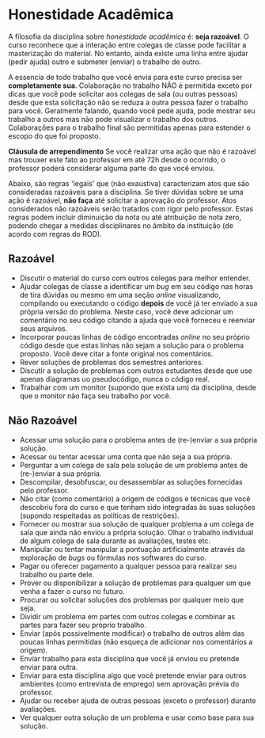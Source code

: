 # Honestidade Acadêmica

A filosofia da disciplina sobre _honestidade acadêmica_ é: **seja razoável**. O curso reconhece que a interação entre colegas de classe pode facilitar a masterização do material. No entanto, ainda existe uma linha entre ajudar (pedir ajuda) outro e submeter (enviar) o trabalho de outro.

A essencia de todo trabalho que você envia para este curso precisa ser **completamente sua**. Colaboração no trabalho NÃO é permitida exceto por dicas que você pode solicitar aos colegas de sala (ou outras pessoas) desde que esta solicitação não se reduza a outra pessoa fazer o trabalho para você. Geralmente falando, quando você pede ajuda, pode mostrar seu trabalho a outros mas não pode visualizar o trabalho dos outros. Colaborações para o trabalho final são permitidas apenas para estender o escopo do que foi proposto.

**Cláusula de arrependimento** Se você realizar uma ação que não é razoável mas trouxer este fato ao professor em até 72h desde o ocorrido, o professor poderá considerar alguma parte do que você enviou.

Abaixo, são regras 'legais' que (não exaustiva) caracterizam atos que são consideradas razoáveis para a disciplina. Se tiver dúvidas sobre se uma ação é razoável, **não faça** até solicitar a aprovação do professor. Atos considerados não razoáveis serão tratados com rigor pelo professor. Estas regras podem incluir diminuição da nota ou até atribuição de nota zero, podendo chegar a medidas disciplinares no âmbito da instituição (de acordo com regras do ROD).

## Razoável
- Discutir o material do curso com outros colegas para melhor entender.
- Ajudar colegas de classe a identificar um _bug_ em seu código nas horas de tira dúvidas ou mesmo em uma seção _online_ visualizando, compilando ou executando o código **depois** de você já ter enviado a sua própria versão do problema. Neste caso, você deve adicionar um comentário no seu código citando a ajuda que você forneceu e reenviar seus arquivos.
- Incorporar poucas linhas de código encontradas _online_ no seu próprio código desde que estas linhas não sejam a solução para o problema proposto. Você deve citar a fonte original nos comentários.
- Rever soluções de problemas dos semestres anteriores.
- Discutir a solução de problemas com outros estudantes desde que use apenas diagramas uo pseudocódigo, nunca o código real.
- Trabalhar com um monitor (supondo que exista um) da disciplina, desde que o monitor não faça seu trabalho por você.

## Não Razoável
- Acessar uma solução para o problema antes de (re-)enviar a sua própria solução.
- Acessar ou tentar acessar uma conta que não seja a sua própria.
- Perguntar a um colega de sala pela solução de um problema antes de (re-)enviar a sua própria.
- Descompilar, desobfuscar, ou desassemblar as soluções fornecidas pelo professor.
- Não citar (como comentário) a origem de códigos e técnicas que você descobriu fora do curso e que tenham sido integradas às suas soluções (supondo respeitadas as políticas de restrições).
- Fornecer ou mostrar sua solução de qualquer problema a um colega de sala que ainda não enviou a própria solução.
Olhar o trabalho individual de algum colega de sala durante as avaliações, testes etc.
- Manipular ou tentar manipular a pontuação artificialmente através da exploração de _bugs_ ou fórmulas nos softwares do curso.
- Pagar ou oferecer pagamento a qualquer pessoa para realizar seu trabalho ou parte dele.
- Prover ou disponibilizar a solução de problemas para qualquer um que venha a fazer o curso no futuro.
- Procurar ou solicitar soluções dos problemas por qualquer meio que seja.
- Dividir um problema em partes com outros colegas e combinar as partes para fazer seu próprio trabalho.
- Enviar (após possivelmente modificar) o trabalho de outros além das poucas linhas permitidas (não esqueça de adicionar nos comentários a origem).
- Enviar trabalho para esta disciplina que você já enviou ou pretende enviar para outra.
- Enviar para esta disciplina algo que você pretende enviar para outros ambientes (como entrevista de emprego) sem aprovação prévia do professor.
- Ajudar ou receber ajuda de outras pessoas (exceto o professor) durante avaliações.
- Ver qualquer outra solução de um problema e usar como base para sua solução.